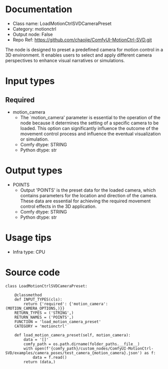 # Documentation
- Class name: LoadMotionCtrlSVDCameraPreset
- Category: motionctrl
- Output node: False
- Repo Ref: https://github.com/chaojie/ComfyUI-MotionCtrl-SVD.git

The node is designed to preset a predefined camera for motion control in a 3D environment. It enables users to select and apply different camera perspectives to enhance visual narratives or simulations.

# Input types
## Required
- motion_camera
    - The `motion_camera' parameter is essential to the operation of the node because it determines the setting of a specific camera to be loaded. This option can significantly influence the outcome of the movement control process and influence the eventual visualization or simulation.
    - Comfy dtype: STRING
    - Python dtype: str

# Output types
- POINTS
    - Output 'POINTS' is the preset data for the loaded camera, which contains parameters for the location and direction of the camera. These data are essential for achieving the required movement control effects in the 3D application.
    - Comfy dtype: STRING
    - Python dtype: str

# Usage tips
- Infra type: CPU

# Source code
```
class LoadMotionCtrlSVDCameraPreset:

    @classmethod
    def INPUT_TYPES(cls):
        return {'required': {'motion_camera': (MOTION_CAMERA_OPTIONS,)}}
    RETURN_TYPES = ('STRING',)
    RETURN_NAMES = ('POINTS',)
    FUNCTION = 'load_motion_camera_preset'
    CATEGORY = 'motionctrl'

    def load_motion_camera_preset(self, motion_camera):
        data = '[]'
        comfy_path = os.path.dirname(folder_paths.__file__)
        with open(f'{comfy_path}/custom_nodes/ComfyUI-MotionCtrl-SVD/examples/camera_poses/test_camera_{motion_camera}.json') as f:
            data = f.read()
        return (data,)
```